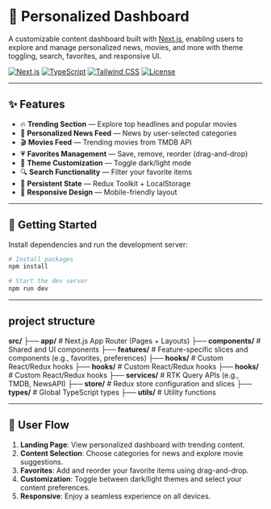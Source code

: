 # 🧠 Personalized Dashboard

A customizable content dashboard built with [Next.js](https://nextjs.org), enabling users to explore and manage personalized news, movies, and more with theme toggling, search, favorites, and responsive UI.

[![Next.js](https://img.shields.io/badge/Next.js-13+-black?logo=next.js)](https://nextjs.org)
[![TypeScript](https://img.shields.io/badge/TypeScript-blue?logo=typescript)](https://www.typescriptlang.org/)
[![Tailwind CSS](https://img.shields.io/badge/TailwindCSS-1.9+-38b2ac?logo=tailwind-css)](https://tailwindcss.com/)
[![License](https://img.shields.io/badge/license-MIT-green)](LICENSE)

---

## ✨ Features

- 🔥 **Trending Section** — Explore top headlines and popular movies
- 📰 **Personalized News Feed** — News by user-selected categories
- 🎬 **Movies Feed** — Trending movies from TMDB API
- 💗 **Favorites Management** — Save, remove, reorder (drag-and-drop)
- 🎨 **Theme Customization** — Toggle dark/light mode
- 🔍 **Search Functionality** — Filter your favorite items
- 🧠 **Persistent State** — Redux Toolkit + LocalStorage
- 📱 **Responsive Design** — Mobile-friendly layout

---

## 🚀 Getting Started

Install dependencies and run the development server:

```bash
# Install packages
npm install

# Start the dev server
npm run dev

```
---

## project structure
**src/**
**├── app/**             # Next.js App Router (Pages + Layouts)
**├── components/**      # Shared and UI components
**├── features/**         # Feature-specific slices and components (e.g., favorites, preferences)
**├── hooks/**            # Custom React/Redux hooks
**├── hooks/**            # Custom React/Redux hooks
**├── hooks/**            # Custom React/Redux hooks
**├── services/**         # RTK Query APIs (e.g., TMDB, NewsAPI)
**├── store/**            # Redux store configuration and slices
**├── types/**            # Global TypeScript types
**├── utils/**            # Utility functions

---

## 🔄 User Flow

1. **Landing Page**: View personalized dashboard with trending content.
2. **Content Selection**: Choose categories for news and explore movie suggestions.
3. **Favorites**: Add and reorder your favorite items using drag-and-drop.
4. **Customization**: Toggle between dark/light themes and select your content preferences.
5. **Responsive**: Enjoy a seamless experience on all devices.





